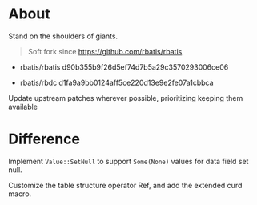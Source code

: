 

# About

Stand on the shoulders of giants.



> Soft fork since https://github.com/rbatis/rbatis


- rbatis/rbatis d90b355b9f26d5ef74d7b5a29c3570293006ce06

- rbatis/rbdc d1fa9a9bb0124aff5ce220d13e9e2fe07a1cbbca


Update upstream patches wherever possible, prioritizing keeping them available


# Difference

Implement `Value::SetNull` to support `Some(None)` values for data field set null.

Customize the table structure operator Ref, and add the extended curd macro.
